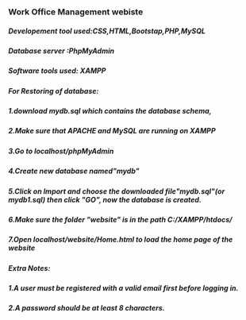 ### Work Office Management webiste
##### Developement tool used:CSS,HTML,Bootstap,PHP,MySQL
##### Database server :PhpMyAdmin
##### Software tools used: XAMPP
##### For Restoring of database:
##### 1.download mydb.sql which contains the database schema, 
##### 2.Make sure that APACHE and MySQL are running on XAMPP
##### 3.Go to localhost/phpMyAdmin
##### 4.Create new database named"mydb"
##### 5.Click on Import and choose the downloaded file"mydb.sql"(or mydb1.sql) then click "GO", now the database is created.
##### 6.Make sure the folder "website" is in the path C:/XAMPP/htdocs/
##### 7.Open localhost/website/Home.html to load the home page of the website

##### Extra Notes:
##### 1.A user must be registered with a valid email first before logging in.
##### 2.A password should be at least 8 characters.
